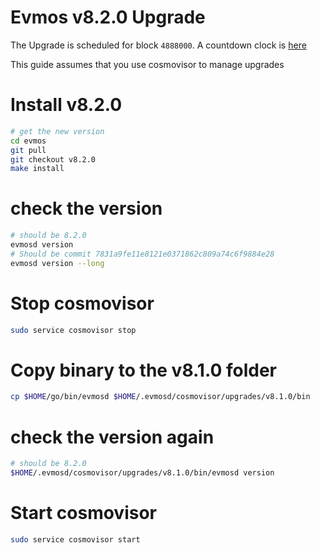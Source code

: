 # Evmos v8.2.0 Upgrade

The Upgrade is scheduled for block `4888000`. A countdown clock is [here](https://www.mintscan.io/evmos/blocks/4888000)

This guide assumes that you use cosmovisor to manage upgrades

# Install v8.2.0

```bash
# get the new version
cd evmos
git pull
git checkout v8.2.0
make install
```

# check the version

```bash
# should be 8.2.0
evmosd version
# Should be commit 7831a9fe11e8121e0371862c809a74c6f9884e28
evmosd version --long
```

# Stop cosmovisor

```bash
sudo service cosmovisor stop
```

# Copy binary to the v8.1.0 folder

```bash
cp $HOME/go/bin/evmosd $HOME/.evmosd/cosmovisor/upgrades/v8.1.0/bin
```

# check the version again

```bash
# should be 8.2.0
$HOME/.evmosd/cosmovisor/upgrades/v8.1.0/bin/evmosd version
```

# Start cosmovisor

```bash
sudo service cosmovisor start
```
